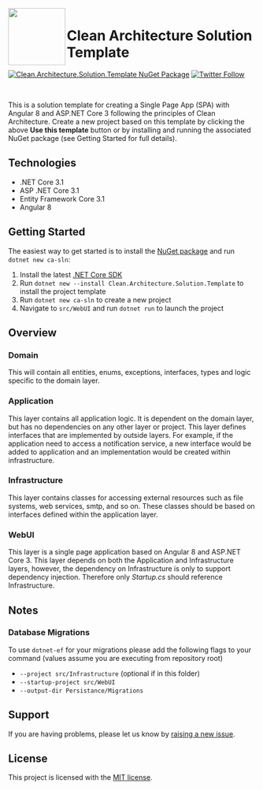  <img align="left" width="116" height="116" src="https://raw.githubusercontent.com/JasonGT/CleanArchitecture/master/.github/icon.png" />
 
 # Clean Architecture Solution Template
[![Clean.Architecture.Solution.Template NuGet Package](https://img.shields.io/badge/nuget-1.0.5-blue)](https://www.nuget.org/packages/Clean.Architecture.Solution.Template)
[![Twitter Follow](https://img.shields.io/twitter/follow/jasongtau.svg?style=social&label=Follow)](https://twitter.com/jasongtau)

<br/>

This is a solution template for creating a Single Page App (SPA) with Angular 8 and ASP.NET Core 3 following the principles of Clean Architecture. Create a new project based on this template by clicking the above **Use this template** button or by installing and running the associated NuGet package (see Getting Started for full details). 


## Technologies
* .NET Core 3.1
* ASP .NET Core 3.1
* Entity Framework Core 3.1
* Angular 8

## Getting Started

The easiest way to get started is to install the [NuGet package](https://www.nuget.org/packages/Clean.Architecture.Solution.Template) and run `dotnet new ca-sln`:

1. Install the latest [.NET Core SDK](https://dotnet.microsoft.com/download)
2. Run `dotnet new --install Clean.Architecture.Solution.Template` to install the project template
3. Run `dotnet new ca-sln` to create a new project
4. Navigate to `src/WebUI` and run `dotnet run` to launch the project

## Overview

### Domain

This will contain all entities, enums, exceptions, interfaces, types and logic specific to the domain layer.


### Application

This layer contains all application logic. It is dependent on the domain layer, but has no dependencies on any other layer or project. This layer defines interfaces that are implemented by outside layers. For example, if the application need to access a notification service, a new interface would be added to application and an implementation would be created within infrastructure.


### Infrastructure

This layer contains classes for accessing external resources such as file systems, web services, smtp, and so on. These classes should be based on interfaces defined within the application layer.

### WebUI

This layer is a single page application based on Angular 8 and ASP.NET Core 3. This layer depends on both the Application and Infrastructure layers, however, the dependency on Infrastructure is only to support dependency injection. Therefore only *Startup.cs* should reference Infrastructure.

## Notes

### Database Migrations

To use `dotnet-ef` for your migrations please add the following flags to your command (values assume you are executing from repository root)

- `--project src/Infrastructure` (optional if in this folder)
- `--startup-project src/WebUI`
- `--output-dir Persistance/Migrations`

## Support

If you are having problems, please let us know by [raising a new issue](https://github.com/JasonGT/CleanArchitecture/issues/new/choose).

## License

This project is licensed with the [MIT license](LICENSE).
